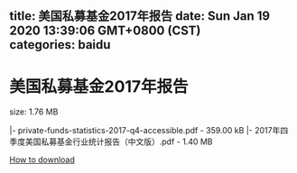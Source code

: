 
title: 美国私募基金2017年报告
date: Sun Jan 19 2020 13:39:06 GMT+0800 (CST)    
categories: baidu
---

# 美国私募基金2017年报告
size: 1.76 MB
 
 
|- private-funds-statistics-2017-q4-accessible.pdf - 359.00 kB
|- 2017年四季度美国私募基金行业统计报告（中文版）.pdf - 1.40 MB

[How to download](https://bpcam.bemobtrk.com/go/2ceec3aa-1ca2-46d6-b9ff-aaa5c184517c?jno=430)